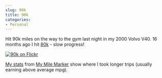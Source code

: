 ```yaml
---
slug: 90k
title: 90k
categories:
- Personal
---
```


Hit 90k miles on the way to the gym last night in my 2000 Volvo V40. 16 months ago I hit [80k](http://powdahound.com/2007/05/80k) - slow progress!

[![90k on Flickr](http://farm4.static.flickr.com/3085/2780811091_df48d0acf6.jpg?v=0)](http://www.flickr.com/photos/powdahound/2780811091/)

[My stats](/assets/mymilemarker_aug08.png) from [My Mile Marker](http://mymilemarker.com) show where I took longer trips (usually earning above average mpg).
